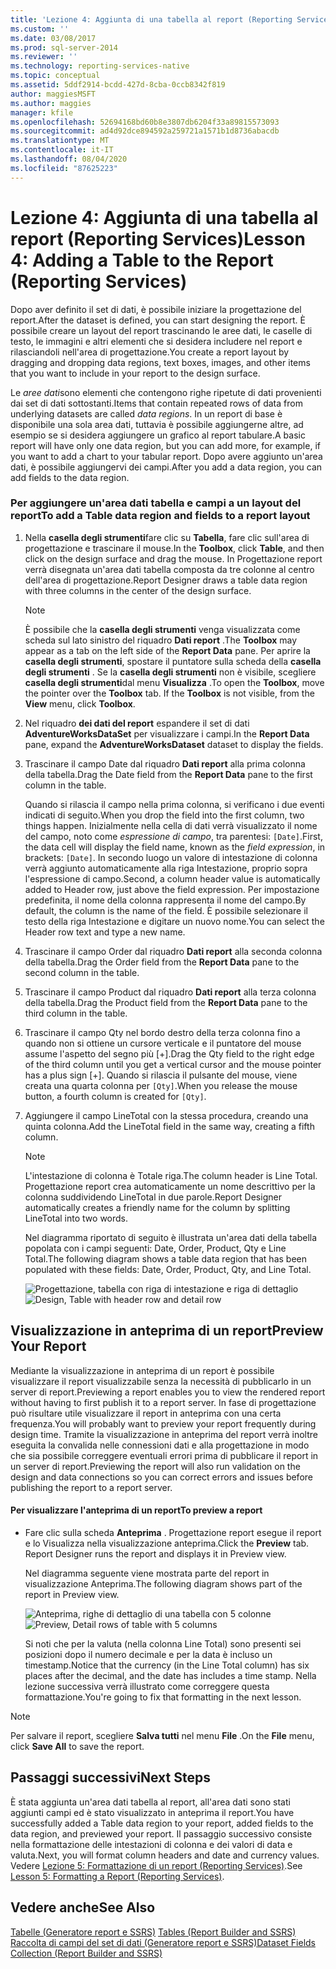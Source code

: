 ```yaml
---
title: 'Lezione 4: Aggiunta di una tabella al report (Reporting Services) | Microsoft Docs'
ms.custom: ''
ms.date: 03/08/2017
ms.prod: sql-server-2014
ms.reviewer: ''
ms.technology: reporting-services-native
ms.topic: conceptual
ms.assetid: 5ddf2914-bcdd-427d-8cba-0ccb8342f819
author: maggiesMSFT
ms.author: maggies
manager: kfile
ms.openlocfilehash: 52694168bd60b8e3807db6204f33a89815573093
ms.sourcegitcommit: ad4d92dce894592a259721a1571b1d8736abacdb
ms.translationtype: MT
ms.contentlocale: it-IT
ms.lasthandoff: 08/04/2020
ms.locfileid: "87625223"
---
```

# <a name="lesson-4-adding-a-table-to-the-report-reporting-services"></a><span data-ttu-id="83ad3-102">Lezione 4: Aggiunta di una tabella al report (Reporting Services)</span><span class="sxs-lookup"><span data-stu-id="83ad3-102">Lesson 4: Adding a Table to the Report (Reporting Services)</span></span>
  <span data-ttu-id="83ad3-103">Dopo aver definito il set di dati, è possibile iniziare la progettazione del report.</span><span class="sxs-lookup"><span data-stu-id="83ad3-103">After the dataset is defined, you can start designing the report.</span></span> <span data-ttu-id="83ad3-104">È possibile creare un layout del report trascinando le aree dati, le caselle di testo, le immagini e altri elementi che si desidera includere nel report e rilasciandoli nell'area di progettazione.</span><span class="sxs-lookup"><span data-stu-id="83ad3-104">You create a report layout by dragging and dropping data regions, text boxes, images, and other items that you want to include in your report to the design surface.</span></span>  
  
 <span data-ttu-id="83ad3-105">Le *aree dati*sono elementi che contengono righe ripetute di dati provenienti dai set di dati sottostanti.</span><span class="sxs-lookup"><span data-stu-id="83ad3-105">Items that contain repeated rows of data from underlying datasets are called *data regions*.</span></span> <span data-ttu-id="83ad3-106">In un report di base è disponibile una sola area dati, tuttavia è possibile aggiungerne altre, ad esempio se si desidera aggiungere un grafico al report tabulare.</span><span class="sxs-lookup"><span data-stu-id="83ad3-106">A basic report will have only one data region, but you can add more, for example, if you want to add a chart to your tabular report.</span></span> <span data-ttu-id="83ad3-107">Dopo avere aggiunto un'area dati, è possibile aggiungervi dei campi.</span><span class="sxs-lookup"><span data-stu-id="83ad3-107">After you add a data region, you can add fields to the data region.</span></span>  
  
### <a name="to-add-a-table-data-region-and-fields-to-a-report-layout"></a><span data-ttu-id="83ad3-108">Per aggiungere un'area dati tabella e campi a un layout del report</span><span class="sxs-lookup"><span data-stu-id="83ad3-108">To add a Table data region and fields to a report layout</span></span>  
  
1.  <span data-ttu-id="83ad3-109">Nella **casella degli strumenti**fare clic su **Tabella**, fare clic sull'area di progettazione e trascinare il mouse.</span><span class="sxs-lookup"><span data-stu-id="83ad3-109">In the **Toolbox**, click **Table**, and then click on the design surface and drag the mouse.</span></span> <span data-ttu-id="83ad3-110">In Progettazione report verrà disegnata un'area dati tabella composta da tre colonne al centro dell'area di progettazione.</span><span class="sxs-lookup"><span data-stu-id="83ad3-110">Report Designer draws a table data region with three columns in the center of the design surface.</span></span>  
  
    > [!NOTE]  
    >  <span data-ttu-id="83ad3-111">È possibile che la **casella degli strumenti** venga visualizzata come scheda sul lato sinistro del riquadro **Dati report** .</span><span class="sxs-lookup"><span data-stu-id="83ad3-111">The **Toolbox** may appear as a tab on the left side of the **Report Data** pane.</span></span> <span data-ttu-id="83ad3-112">Per aprire la **casella degli strumenti**, spostare il puntatore sulla scheda della **casella degli strumenti** . Se la **casella degli strumenti** non è visibile, scegliere **casella degli strumenti**dal menu **Visualizza** .</span><span class="sxs-lookup"><span data-stu-id="83ad3-112">To open the **Toolbox**, move the pointer over the **Toolbox** tab. If the **Toolbox** is not visible, from the **View** menu, click **Toolbox**.</span></span>  
  
2.  <span data-ttu-id="83ad3-113">Nel riquadro **dei dati del report** espandere il set di dati **AdventureWorksDataSet** per visualizzare i campi.</span><span class="sxs-lookup"><span data-stu-id="83ad3-113">In the **Report Data** pane, expand the **AdventureWorksDataset** dataset to display the fields.</span></span>  
  
3.  <span data-ttu-id="83ad3-114">Trascinare il campo Date dal riquadro **Dati report** alla prima colonna della tabella.</span><span class="sxs-lookup"><span data-stu-id="83ad3-114">Drag the Date field from the **Report Data** pane to the first column in the table.</span></span>  
  
     <span data-ttu-id="83ad3-115">Quando si rilascia il campo nella prima colonna, si verificano i due eventi indicati di seguito.</span><span class="sxs-lookup"><span data-stu-id="83ad3-115">When you drop the field into the first column, two things happen.</span></span> <span data-ttu-id="83ad3-116">Inizialmente nella cella di dati verrà visualizzato il nome del campo, noto come *espressione di campo*, tra parentesi: `[Date]`.</span><span class="sxs-lookup"><span data-stu-id="83ad3-116">First, the data cell will display the field name, known as the *field expression*, in brackets: `[Date]`.</span></span> <span data-ttu-id="83ad3-117">In secondo luogo un valore di intestazione di colonna verrà aggiunto automaticamente alla riga Intestazione, proprio sopra l'espressione di campo.</span><span class="sxs-lookup"><span data-stu-id="83ad3-117">Second, a column header value is automatically added to Header row, just above the field expression.</span></span> <span data-ttu-id="83ad3-118">Per impostazione predefinita, il nome della colonna rappresenta il nome del campo.</span><span class="sxs-lookup"><span data-stu-id="83ad3-118">By default, the column is the name of the field.</span></span> <span data-ttu-id="83ad3-119">È possibile selezionare il testo della riga Intestazione e digitare un nuovo nome.</span><span class="sxs-lookup"><span data-stu-id="83ad3-119">You can select the Header row text and type a new name.</span></span>  
  
4.  <span data-ttu-id="83ad3-120">Trascinare il campo Order dal riquadro **Dati report** alla seconda colonna della tabella.</span><span class="sxs-lookup"><span data-stu-id="83ad3-120">Drag the Order field from the **Report Data** pane to the second column in the table.</span></span>  
  
5.  <span data-ttu-id="83ad3-121">Trascinare il campo Product dal riquadro **Dati report** alla terza colonna della tabella.</span><span class="sxs-lookup"><span data-stu-id="83ad3-121">Drag the Product field from the **Report Data** pane to the third column in the table.</span></span>  
  
6.  <span data-ttu-id="83ad3-122">Trascinare il campo Qty nel bordo destro della terza colonna fino a quando non si ottiene un cursore verticale e il puntatore del mouse assume l'aspetto del segno più [+].</span><span class="sxs-lookup"><span data-stu-id="83ad3-122">Drag the Qty field to the right edge of the third column until you get a vertical cursor and the mouse pointer has a plus sign [+].</span></span> <span data-ttu-id="83ad3-123">Quando si rilascia il pulsante del mouse, viene creata una quarta colonna per `[Qty]`.</span><span class="sxs-lookup"><span data-stu-id="83ad3-123">When you release the mouse button, a fourth column is created for `[Qty]`.</span></span>  
  
7.  <span data-ttu-id="83ad3-124">Aggiungere il campo LineTotal con la stessa procedura, creando una quinta colonna.</span><span class="sxs-lookup"><span data-stu-id="83ad3-124">Add the LineTotal field in the same way, creating a fifth column.</span></span>  
  
    > [!NOTE]  
    >  <span data-ttu-id="83ad3-125">L'intestazione di colonna è Totale riga.</span><span class="sxs-lookup"><span data-stu-id="83ad3-125">The column header is Line Total.</span></span> <span data-ttu-id="83ad3-126">Progettazione report crea automaticamente un nome descrittivo per la colonna suddividendo LineTotal in due parole.</span><span class="sxs-lookup"><span data-stu-id="83ad3-126">Report Designer automatically creates a friendly name for the column by splitting LineTotal into two words.</span></span>  
  
     <span data-ttu-id="83ad3-127">Nel diagramma riportato di seguito è illustrata un'area dati della tabella popolata con i campi seguenti: Date, Order, Product, Qty e Line Total.</span><span class="sxs-lookup"><span data-stu-id="83ad3-127">The following diagram shows a table data region that has been populated with these fields: Date, Order, Product, Qty, and Line Total.</span></span>  
  
     <span data-ttu-id="83ad3-128">![Progettazione, tabella con riga di intestazione e riga di dettaglio](../../2014/tutorials/media/rs-basictabledetailsdesign.gif "Progettazione, tabella con riga di intestazione e riga di dettaglio")</span><span class="sxs-lookup"><span data-stu-id="83ad3-128">![Design, Table with header row and detail row](../../2014/tutorials/media/rs-basictabledetailsdesign.gif "Design, Table with header row and detail row")</span></span>  
  
## <a name="preview-your-report"></a><span data-ttu-id="83ad3-129">Visualizzazione in anteprima di un report</span><span class="sxs-lookup"><span data-stu-id="83ad3-129">Preview Your Report</span></span>  
 <span data-ttu-id="83ad3-130">Mediante la visualizzazione in anteprima di un report è possibile visualizzare il report visualizzabile senza la necessità di pubblicarlo in un server di report.</span><span class="sxs-lookup"><span data-stu-id="83ad3-130">Previewing a report enables you to view the rendered report without having to first publish it to a report server.</span></span> <span data-ttu-id="83ad3-131">In fase di progettazione può risultare utile visualizzare il report in anteprima con una certa frequenza.</span><span class="sxs-lookup"><span data-stu-id="83ad3-131">You will probably want to preview your report frequently during design time.</span></span> <span data-ttu-id="83ad3-132">Tramite la visualizzazione in anteprima del report verrà inoltre eseguita la convalida nelle connessioni dati e alla progettazione in modo che sia possibile correggere eventuali errori prima di pubblicare il report in un server di report.</span><span class="sxs-lookup"><span data-stu-id="83ad3-132">Previewing the report will also run validation on the design and data connections so you can correct errors and issues before publishing the report to a report server.</span></span>  
  
#### <a name="to-preview-a-report"></a><span data-ttu-id="83ad3-133">Per visualizzare l'anteprima di un report</span><span class="sxs-lookup"><span data-stu-id="83ad3-133">To preview a report</span></span>  
  
-   <span data-ttu-id="83ad3-134">Fare clic sulla scheda **Anteprima** . Progettazione report esegue il report e lo Visualizza nella visualizzazione anteprima.</span><span class="sxs-lookup"><span data-stu-id="83ad3-134">Click the **Preview** tab. Report Designer runs the report and displays it in Preview view.</span></span>  
  
     <span data-ttu-id="83ad3-135">Nel diagramma seguente viene mostrata parte del report in visualizzazione Anteprima.</span><span class="sxs-lookup"><span data-stu-id="83ad3-135">The following diagram shows part of the report in Preview view.</span></span>  
  
     <span data-ttu-id="83ad3-136">![Anteprima, righe di dettaglio di una tabella con 5 colonne](../../2014/tutorials/media/rs-basictabledetailspreview.gif "Anteprima, righe di dettaglio di una tabella con 5 colonne")</span><span class="sxs-lookup"><span data-stu-id="83ad3-136">![Preview, Detail rows of table with 5 columns](../../2014/tutorials/media/rs-basictabledetailspreview.gif "Preview, Detail rows of table with 5 columns")</span></span>  
  
     <span data-ttu-id="83ad3-137">Si noti che per la valuta (nella colonna Line Total) sono presenti sei posizioni dopo il numero decimale e per la data è incluso un timestamp.</span><span class="sxs-lookup"><span data-stu-id="83ad3-137">Notice that the currency (in the Line Total column) has six places after the decimal, and the date has includes a time stamp.</span></span> <span data-ttu-id="83ad3-138">Nella lezione successiva verrà illustrato come correggere questa formattazione.</span><span class="sxs-lookup"><span data-stu-id="83ad3-138">You're going to fix that formatting in the next lesson.</span></span>  
  
> [!NOTE]  
>  <span data-ttu-id="83ad3-139">Per salvare il report, scegliere **Salva tutti** nel menu **File** .</span><span class="sxs-lookup"><span data-stu-id="83ad3-139">On the **File** menu, click **Save All** to save the report.</span></span>  
  
## <a name="next-steps"></a><span data-ttu-id="83ad3-140">Passaggi successivi</span><span class="sxs-lookup"><span data-stu-id="83ad3-140">Next Steps</span></span>  
 <span data-ttu-id="83ad3-141">È stata aggiunta un'area dati tabella al report, all'area dati sono stati aggiunti campi ed è stato visualizzato in anteprima il report.</span><span class="sxs-lookup"><span data-stu-id="83ad3-141">You have successfully added a Table data region to your report, added fields to the data region, and previewed your report.</span></span> <span data-ttu-id="83ad3-142">Il passaggio successivo consiste nella formattazione delle intestazioni di colonna e dei valori di data e valuta.</span><span class="sxs-lookup"><span data-stu-id="83ad3-142">Next, you will format column headers and date and currency values.</span></span> <span data-ttu-id="83ad3-143">Vedere [Lezione 5: Formattazione di un report &#40;Reporting Services&#41;](../reporting-services/lesson-5-formatting-a-report-reporting-services.md).</span><span class="sxs-lookup"><span data-stu-id="83ad3-143">See [Lesson 5: Formatting a Report &#40;Reporting Services&#41;](../reporting-services/lesson-5-formatting-a-report-reporting-services.md).</span></span>  
  
## <a name="see-also"></a><span data-ttu-id="83ad3-144">Vedere anche</span><span class="sxs-lookup"><span data-stu-id="83ad3-144">See Also</span></span>  
 <span data-ttu-id="83ad3-145">[Tabelle &#40;Generatore report e SSRS&#41;](report-design/tables-report-builder-and-ssrs.md) </span><span class="sxs-lookup"><span data-stu-id="83ad3-145">[Tables &#40;Report Builder  and SSRS&#41;](report-design/tables-report-builder-and-ssrs.md) </span></span>  
 [<span data-ttu-id="83ad3-146">Raccolta di campi del set di dati &#40;Generatore report e SSRS&#41;</span><span class="sxs-lookup"><span data-stu-id="83ad3-146">Dataset Fields Collection &#40;Report Builder and SSRS&#41;</span></span>](report-data/dataset-fields-collection-report-builder-and-ssrs.md)  
  
  
